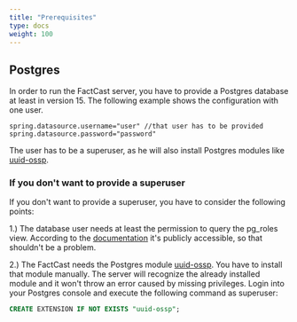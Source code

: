 ```yaml
---
title: "Prerequisites"
type: docs
weight: 100
---
```


## Postgres

In order to run the FactCast server, you have to provide a Postgres database at least in version 15.
The following example shows the configuration with one user.

```
spring.datasource.username="user" //that user has to be provided
spring.datasource.password="password"
```

The user has to be a superuser, as he will also install Postgres modules like [uuid-ossp](https://www.postgresql.org/docs/11/uuid-ossp.html).

### If you don't want to provide a superuser

If you don't want to provide a superuser, you have to consider the following points:

1.) The database user needs at least the permission to query the pg_roles view. According to the [documentation](https://www.postgresql.org/docs/10/view-pg-roles.html) it's publicly accessible, so that shouldn't be a problem.

2.) The FactCast needs the Postgres module [uuid-ossp](https://www.postgresql.org/docs/11/uuid-ossp.html). You have to install that module manually. The server will recognize the already installed module and it won't throw an error caused by missing privileges.
Login into your Postgres console and execute the following command as superuser:

```sql
CREATE EXTENSION IF NOT EXISTS "uuid-ossp";
```
